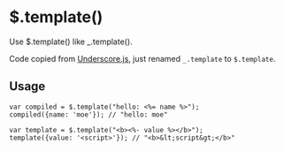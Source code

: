 # $.template()

Use $.template() like _.template().

Code copied from [Underscore.js](http://underscorejs.com), just renamed `_.template` to `$.template`.

## Usage

```
var compiled = $.template("hello: <%= name %>");
compiled({name: 'moe'}); // "hello: moe"

var template = $.template("<b><%- value %></b>");
template({value: '<script>'}); // "<b>&lt;script&gt;</b>"
```
